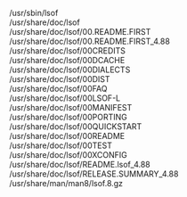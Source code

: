 /usr/sbin/lsof  
/usr/share/doc/lsof  
/usr/share/doc/lsof/00.README.FIRST  
/usr/share/doc/lsof/00.README.FIRST\_4.88  
/usr/share/doc/lsof/00CREDITS  
/usr/share/doc/lsof/00DCACHE  
/usr/share/doc/lsof/00DIALECTS  
/usr/share/doc/lsof/00DIST  
/usr/share/doc/lsof/00FAQ  
/usr/share/doc/lsof/00LSOF-L  
/usr/share/doc/lsof/00MANIFEST  
/usr/share/doc/lsof/00PORTING  
/usr/share/doc/lsof/00QUICKSTART  
/usr/share/doc/lsof/00README  
/usr/share/doc/lsof/00TEST  
/usr/share/doc/lsof/00XCONFIG  
/usr/share/doc/lsof/README.lsof\_4.88  
/usr/share/doc/lsof/RELEASE.SUMMARY\_4.88  
/usr/share/man/man8/lsof.8.gz  
